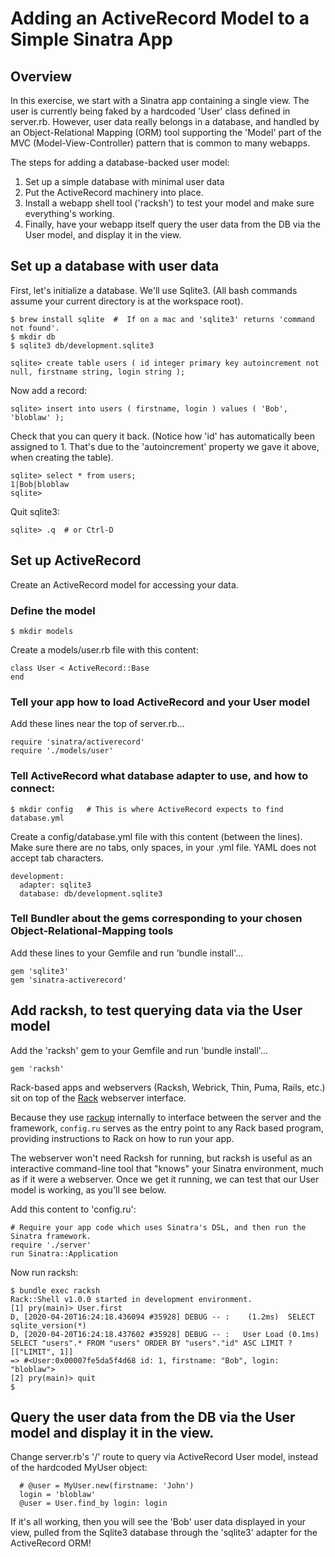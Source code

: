 # Adding an ActiveRecord Model to a Simple Sinatra App

## Overview

In this exercise, we start with a Sinatra app containing a single view.  The user is currently being faked by a hardcoded 'User' class defined in server.rb.  However, user data really belongs in a database, and handled by an Object-Relational Mapping (ORM) tool supporting the 'Model' part of the MVC (Model-View-Controller) pattern that is common to many webapps.

The steps for adding a database-backed user model:
1. Set up a simple database with minimal user data
1. Put the ActiveRecord machinery into place.
1. Install a webapp shell tool ('racksh') to test your model and make sure everything's working.
1. Finally, have your webapp itself query the user data from the DB via the User model, and display it in the view.

## Set up a database with user data
First, let's initialize a database.  We'll use Sqlite3.  (All bash commands assume your current directory is at the workspace root).
```
$ brew install sqlite  #  If on a mac and 'sqlite3' returns 'command not found'.
$ mkdir db
$ sqlite3 db/development.sqlite3

sqlite> create table users ( id integer primary key autoincrement not null, firstname string, login string );
```

Now add a record:
```
sqlite> insert into users ( firstname, login ) values ( 'Bob', 'bloblaw' );
```

Check that you can query it back.  (Notice how 'id' has automatically been assigned to 1.  That's due to the 'autoincrement' property we gave it above, when creating the table).
```
sqlite> select * from users;
1|Bob|bloblaw
sqlite>
```

Quit sqlite3:
```
sqlite> .q  # or Ctrl-D
```

## Set up ActiveRecord
Create an ActiveRecord model for accessing your data.

### Define the model
```
$ mkdir models
```

Create a models/user.rb file with this content:
```
class User < ActiveRecord::Base
end
```

### Tell your app how to load ActiveRecord and your User model
Add these lines near the top of server.rb...
```
require 'sinatra/activerecord'
require './models/user'
```

### Tell ActiveRecord what database adapter to use, and how to connect:
```
$ mkdir config   # This is where ActiveRecord expects to find database.yml
```

Create a config/database.yml file with this content (between the lines).  Make sure there are no tabs, only spaces, in your .yml file.  YAML does not accept tab characters.
```
development:
  adapter: sqlite3
  database: db/development.sqlite3
```

### Tell Bundler about the gems corresponding to your chosen Object-Relational-Mapping tools
Add these lines to your Gemfile and run 'bundle install'...
```
gem 'sqlite3'
gem 'sinatra-activerecord'
```

## Add racksh, to test querying data via the User model
Add the 'racksh' gem to your Gemfile and run 'bundle install'...
```
gem 'racksh'
```
Rack-based apps and webservers (Racksh, Webrick, Thin, Puma, Rails, etc.) sit on top of the [Rack](https://github.com/rack/rack) webserver interface.

Because they use [rackup](https://github.com/rack/rack/wiki/(tutorial)-rackup-howto) internally to interface between the server and the framework, ```config.ru``` serves as the entry point to any Rack based program, providing instructions to Rack on how to run your app.

The webserver won't need Racksh for running, but racksh is useful as an interactive command-line tool that "knows" your Sinatra environment, much as if it were a webserver.  Once we get it running, we can test that our User model is working, as you'll see below.

Add this content to 'config.ru':
```
# Require your app code which uses Sinatra's DSL, and then run the Sinatra framework.
require './server'
run Sinatra::Application
```

Now run racksh:
```
$ bundle exec racksh
Rack::Shell v1.0.0 started in development environment.
[1] pry(main)> User.first
D, [2020-04-20T16:24:18.436094 #35928] DEBUG -- :    (1.2ms)  SELECT sqlite_version(*)
D, [2020-04-20T16:24:18.437602 #35928] DEBUG -- :   User Load (0.1ms)  SELECT "users".* FROM "users" ORDER BY "users"."id" ASC LIMIT ?  [["LIMIT", 1]]
=> #<User:0x00007fe5da5f4d68 id: 1, firstname: "Bob", login: "bloblaw">
[2] pry(main)> quit
$
```

## Query the user data from the DB via the User model and display it in the view.
Change server.rb's '/' route to query via ActiveRecord User model, instead of the hardcoded MyUser object:
```
  # @user = MyUser.new(firstname: 'John')
  login = 'bloblaw'
  @user = User.find_by login: login
```

If it's all working, then you will see the 'Bob' user data displayed in your view, pulled from the Sqlite3 database through the 'sqlite3' adapter for the ActiveRecord ORM!
